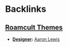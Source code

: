 
# Backlinks
## [Roamcult Themes](<Roamcult Themes.md>)
- **[Designer](<Designer.md>):** [Aaron Lewis](<Aaron Lewis.md>)

